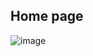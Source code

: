 ## Home page
![image](https://github.com/user-attachments/assets/302d106d-7c22-4920-b677-16d1c5ab51ff)


